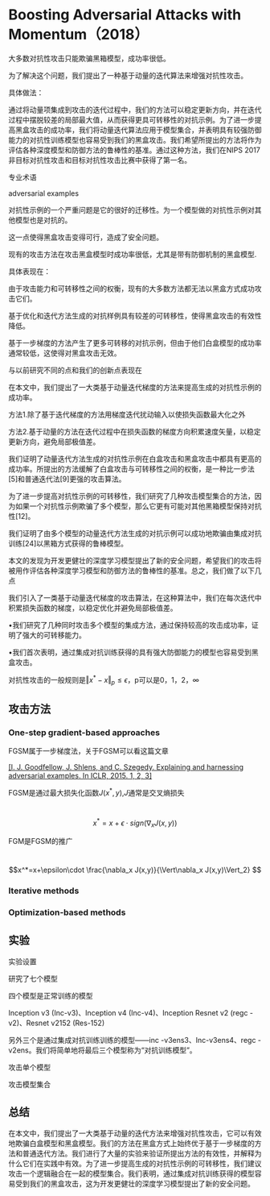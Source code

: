 # Boosting Adversarial Attacks with Momentum（2018）

大多数对抗性攻击只能欺骗黑箱模型，成功率很低。

为了解决这个问题，我们提出了一种基于动量的迭代算法来增强对抗性攻击。

具体做法：

通过将动量项集成到攻击的迭代过程中，我们的方法可以稳定更新方向，并在迭代过程中摆脱较差的局部最大值，从而获得更具可转移性的对抗示例。为了进一步提高黑盒攻击的成功率，我们将动量迭代算法应用于模型集合，并表明具有较强防御能力的对抗性训练模型也容易受到我们的黑盒攻击。我们希望所提出的方法将作为评估各种深度模型和防御方法的鲁棒性的基准。通过这种方法，我们在NIPS 2017非目标对抗性攻击和目标对抗性攻击比赛中获得了第一名。

专业术语

adversarial examples

对抗性示例的一个严重问题是它的很好的迁移性。为一个模型做的对抗性示例对其他模型也是对抗的。

这一点使得黑盒攻击变得可行，造成了安全问题。



现有的攻击方法在攻击黑盒模型时成功率很低，尤其是带有防御机制的黑盒模型.

具体表现在：

由于攻击能力和可转移性之间的权衡，现有的大多数方法都无法以黑盒方式成功攻击它们。

基于优化和迭代方法生成的对抗样例具有较差的可转移性，使得黑盒攻击的有效性降低。

基于一步梯度的方法产生了更多可转移的对抗示例，但由于他们白盒模型的成功率通常较低，这使得对黑盒攻击无效。

与以前研究不同的点和我们的创新点表现在

在本文中，我们提出了一大类基于动量迭代梯度的方法来提高生成的对抗性示例的成功率。

方法1.除了基于迭代梯度的方法用梯度迭代扰动输入以使损失函数最大化之外

方法2.基于动量的方法在迭代过程中在损失函数的梯度方向积累速度矢量，以稳定更新方向，避免局部极值差。

我们证明了动量迭代方法生成的对抗性示例在白盒攻击和黑盒攻击中都具有更高的成功率。所提出的方法缓解了白盒攻击与可转移性之间的权衡，是一种比一步法[5]和普通迭代法[9]更强的攻击算法。



为了进一步提高对抗性示例的可转移性，我们研究了几种攻击模型集合的方法，因为如果一个对抗性示例欺骗了多个模型，那么它更有可能对其他黑箱模型保持对抗性[12]。

我们证明了由多个模型的动量迭代方法生成的对抗示例可以成功地欺骗由集成对抗训练[24]以黑箱方式获得的鲁棒模型。

本文的发现为开发更健壮的深度学习模型提出了新的安全问题，希望我们的攻击将被用作评估各种深度学习模型和防御方法的鲁棒性的基准。总之，我们做了以下几点

我们引入了一类基于动量迭代梯度的攻击算法，在这种算法中，我们在每次迭代中积累损失函数的梯度，以稳定优化并避免局部极值差。

•我们研究了几种同时攻击多个模型的集成方法，通过保持较高的攻击成功率，证明了强大的可转移能力。

•我们首次表明，通过集成对抗训练获得的具有强大防御能力的模型也容易受到黑盒攻击。



对抗性攻击的一般规则是$\Vert x^* - x\Vert_p\le\epsilon$​，p可以是0，1，2，∞

## 攻击方法

### One-step gradient-based approaches

FGSM属于一步梯度法，关于FGSM可以看这篇文章

[[I. J. Goodfellow, J. Shlens, and C. Szegedy. Explaining and harnessing adversarial examples. In ICLR, 2015. 1, 2, 3]]()

[1]: https://arxiv.org/abs/1412.6572	"Explaining and harnessing adversarial examples"

FGSM是通过最大损失化函数$J(x^*,y)$,$J$​通常是交叉熵损失

​							$$x^*=x+\epsilon\cdot sign(\nabla_x J(x,y))$$

FGM是FGSM的推广

​							$$x^*=x+\epsilon\cdot  \frac{\nabla_x J(x,y)}{\Vert\nabla_x J(x,y)\Vert_2} $$

### Iterative methods

### Optimization-based methods

## 实验

实验设置

研究了七个模型

四个模型是正常训练的模型

Inception v3 (Inc-v3)、Inception v4 (Inc-v4)、Inception Resnet v2 (regc -v2)、Resnet v2152 (Res-152)

另外三个是通过集成对抗训练训练的模型——inc -v3ens3、Inc-v3ens4、regc -v2ens。我们将简单地将最后三个模型称为“对抗训练模型”。

攻击单个模型

攻击模型集合

## 总结

在本文中，我们提出了一大类基于动量的迭代方法来增强对抗性攻击，它可以有效地欺骗白盒模型和黑盒模型。我们的方法在黑盒方式上始终优于基于一步梯度的方法和普通迭代方法。我们进行了大量的实验来验证所提出方法的有效性，并解释为什么它们在实践中有效。为了进一步提高生成的对抗性示例的可转移性，我们建议攻击一个逻辑融合在一起的模型集合。我们表明，通过集成对抗训练获得的模型容易受到我们的黑盒攻击，这为开发更健壮的深度学习模型提出了新的安全问题。

